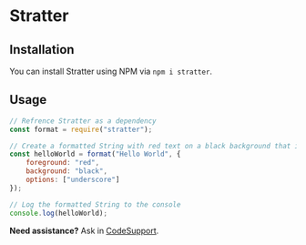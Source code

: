 # Stratter

## Installation

You can install Stratter using NPM via `npm i stratter`.

## Usage

```js
// Refrence Stratter as a dependency
const format = require("stratter");

// Create a formatted String with red text on a black background that is underlined
const helloWorld = format("Hello World", {
	foreground: "red",
	background: "black",
	options: ["underscore"]
});

// Log the formatted String to the console
console.log(helloWorld);
```

**Need assistance?** Ask in [CodeSupport](https://codesupport.dev).